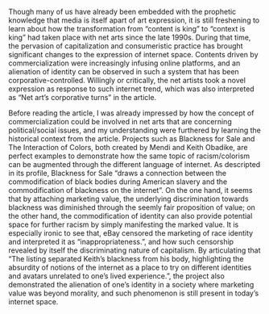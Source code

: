 Though many of us have already been embedded with the prophetic knowledge that media is itself apart of art expression, it is still freshening to learn about how the transformation from “content is king” to “context is king” had taken place with net arts since the late 1990s. During that time, the pervasion of capitalization and consumeristic practice has brought significant changes to the expression of internet space. Contents driven by commercialization were increasingly infusing online platforms, and an alienation of identity can be observed in such a system that has been corporative-controlled. Willingly or critically, the net artists took a novel expression as response to such internet trend, which was also interpreted as “Net art’s corporative turns” in the article.

Before reading the article, I was already impressed by how the concept of commercialization could be involved in net arts that are concerning political/social issues, and my understanding were furthered by learning the historical context from the article. Projects such as Blackness for Sale and The Interaction of Colors, both created by Mendi and Keith Obadike, are perfect examples to demonstrate how the same topic of racism/colorism can be augmented through the different language of internet. As descripted in its profile, Blackness for Sale “draws a connection between the commodification of black bodies during American slavery and the commodification of blackness on the internet”. On the one hand, it seems that by attaching marketing value, the underlying discrimination towards blackness was diminished through the seemly fair proposition of value; on the other hand, the commodification of identity can also provide potential space for further racism by simply manifesting the marked value. It is especially ironic to see that, eBay censored the marketing of race identity and interpreted it as “inappropriateness.”, and how such censorship revealed by itself the discriminating nature of capitalism. By articulating that “The listing separated Keith’s blackness from his body, highlighting the absurdity of notions of the internet as a place to try on different identities and avatars unrelated to one’s lived experience.”, the project also demonstrated the alienation of one’s identity in a society where marketing value was beyond morality, and such phenomenon is still present in today’s internet space.  
